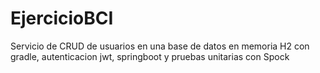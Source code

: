 # EjercicioBCI
Servicio de CRUD de usuarios en una base de datos en memoria H2 con gradle, autenticacion jwt, springboot y pruebas unitarias con Spock 

